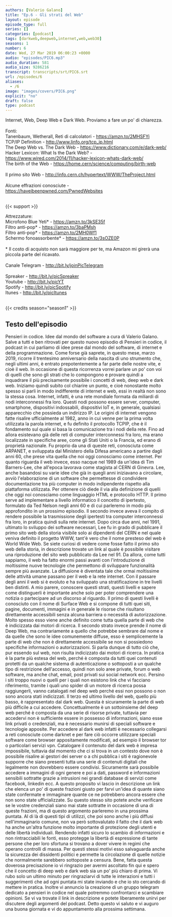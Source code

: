 ```yaml
---
authors: [Valerio Galano]
title: "Ep.6 - Gli strati del Web"
layout: episode
episode_type: full
series: []
categories: [podcast]
tags: [darkweb,deepweb,internet,web,web30]
seasons: 1
number: 6
date: Wed, 27 Mar 2019 06:00:23 +0000
audio: "episodes/PIC6.mp3"
audio_duration: 581
audio_size: 9286216
transcript: transcripts/srt/PIC6.srt
url: /episodes/6
aliases: 
  - /6
image: "images/covers/PIC6.png"
explicit: "no"
draft: false
type: podcast
---
```

Internet, Web, Deep Web e Dark Web. Proviamo a fare un po' di chiarezza.<br /><br />Fonti:<br />Tanenbaum, Wetherall, Reti di calcolatori - <a href="https://amzn.to/2MHSFYi" rel="noopener">https://amzn.to/2MHSFYi</a>  <br />TCP/IP Definition - <a href="http://www.linfo.org/tcp_ip.html" rel="noopener">http://www.linfo.org/tcp_ip.html</a> <br />The Deep Web vs. The Dark Web - <a href="https://www.dictionary.com/e/dark-web/" rel="noopener">https://www.dictionary.com/e/dark-web/</a> <br />Hacker Lexicon: What Is the Dark Web? - <a href="https://www.wired.com/2014/11/hacker-lexicon-whats-dark-web/" rel="noopener">https://www.wired.com/2014/11/hacker-lexicon-whats-dark-web/</a> <br />The birth of the Web - <a href="https://home.cern/science/computing/birth-web" rel="noopener">https://home.cern/science/computing/birth-web</a> <br /><br />Il primo sito Web - <a href="http://info.cern.ch/hypertext/WWW/TheProject.html" rel="noopener">http://info.cern.ch/hypertext/WWW/TheProject.html</a> <br /><br />Alcune effrazioni conosciute - <a href="https://haveibeenpwned.com/PwnedWebsites" rel="noopener">https://haveibeenpwned.com/PwnedWebsites</a> <br /><br />

{{< support >}}

Attrezzature:<br />Microfono Blue Yeti* - <a href="https://amzn.to/3kSE35f" rel="noopener">https://amzn.to/3kSE35f</a>  <br />Filtro anti-pop* - <a href="https://amzn.to/3baPMsh" rel="noopener">https://amzn.to/3baPMsh</a>  <br />Filtro anti-pop* - <a href="https://amzn.to/2MH0Wf1" rel="noopener">https://amzn.to/2MH0Wf1</a>  <br />Schermo fonoassorbente* - <a href="https://amzn.to/3sOZE0P" rel="noopener">https://amzn.to/3sOZE0P</a>  <br /><br />* Il costo di acquisto non sarà maggiore per te, ma Amazon mi girerà una piccola parte del ricavato. <br /><br />Canale Telegram - <a href="http://bit.ly/joinPicTelegram" rel="noopener">http://bit.ly/joinPicTelegram</a> <br /><br />Spreaker - <a href="http://bit.ly/picSpreaker" rel="noopener">http://bit.ly/picSpreaker</a> <br />Youtube - <a href="http://bit.ly/picYT" rel="noopener">http://bit.ly/picYT</a> <br />Spotify - <a href="http://bit.ly/picSpotify" rel="noopener">http://bit.ly/picSpotify</a> <br />Itunes - <a href="http://bit.ly/picItunes" rel="noopener">http://bit.ly/picItunes</a> <br /><br />

{{< credits season="season1" >}}

<!-- more -->

## Testo dell'episodio

Pensieri in codice. Idee dal mondo del software a cura di Valerio Galano.
Salve a tutti e ben ritrovati per questo nuovo episodio di Pensieri in codice,
il podcast in cui parliamo di idee prese dal mondo del software, di internet e della
programmazione. Come forse già saprete, in questo mese, marzo 2019, ricorre il trentesimo
anniversario della nascita di uno strumento che, negli ultimi anni, è entrato prepotentemente a
far parte delle nostre vite, e cioè il web. In occasione di questa ricorrenza vorrei parlare
un po' con voi di quelli che sono gli strati che lo compongono e provare quindi a inquadrare il
più precisamente possibile i concetti di web, deep web e dark web. Iniziamo quindi subito col
chiarire un punto, e cioè nonostante molto spesso si parli in modo indifferente di internet e web,
essi in realtà non sono la stessa cosa. Internet, infatti, è una rete mondiale formata da miliardi
di nodi interconnessi fra loro. Questi nodi possono essere server, computer, smartphone,
dispositivi indossabili, dispositivi IoT e, in generale, qualsiasi apparecchio che possieda un
indirizzo IP. Le origini di internet vengono fatte risalire ufficialmente al 1982, anno in cui venne
per la prima volta utilizzata la parola internet, e fu definito il protocollo TCPIP, che è il
fondamento sul quale si basa la comunicazione tra i nodi della rete. Fino ad allora esistevano
già delle reti di computer interconnessi fra loro, ma erano localizzate in specifiche aree,
come gli Stati Uniti o la Francia, ed erano di proprietà nazionale. Fu proprio da una di queste
reti, conosciuta come ARPANET, e sviluppata dal Ministero della Difesa americano a partire dagli
anni 60, che prese vita quella che noi oggi conosciamo come internet. Per quanto riguarda
il web invece, esso nacque nel 1989 da un'idea di Tim Barners-Lee, che all'epoca lavorava come
stagista al CERN di Ginevra. Lee, anche basandosi su varie idee che già in quegli anni iniziavano
a circolare, avviò l'elaborazione di un software che permettesse di condividere documentazione tra
più computer in modo indipendente rispetto alla piattaforma utilizzata. Per ottenere ciò diede
il via alla definizione di quelli che oggi noi conosciamo come linguaggio HTML e protocollo HTTP.
Il primo serve ad implementare a livello informatico il concetto di ipertesto,
formulato da Ted Nelson negli anni 60 e di cui parleremo in modo più approfondito in un prossimo
episodio. Il secondo invece aveva il compito di rendere possibile la trasmissione degli ipertesti
tra computer interconnessi fra loro, in pratica quindi sulla rete internet. Dopo circa due anni,
nel 1991, ultimato lo sviluppo dei software necessari, Lee fu in grado di pubblicare il
primo sito web della storia visibile solo ai dipendenti del CERN e nel quale veniva definito
il progetto WWW, tant'è vero che il nome presteso del web è World Wide Web. Se siete curiosi di
vedere come fosse fatto il primo sito web della storia, in descrizione trovate un link al quale
è possibile visitare una riproduzione del sito web pubblicato da Lee nel 91. Da allora, come tutti
sappiamo, il web ha fatto enormi passi avanti con l'introduzione di moltissime nuove tecnologie
che permettono di sviluppare funzionalità sempre più avanzate. La diffusione è diventata tale che
ormai moltissime delle attività umane passano per il web e la rete internet. Con il passare
degli anni il web si è evoluto e ha sviluppato una stratificazione in tre livelli ben distinti.
A mio parere, conoscere questi strati, questi livelli e sapere come distinguerli è importante
anche solo per poter comprendere una notizia o partecipare ad un discorso al riguardo. Il primo
di questi livelli è conosciuto con il nome di Surface Web e si compone di tutti quei siti,
pagine, documenti, immagini e in generale le risorse che risultano direttamente accessibili
senza alcuna barriera o necessità di autorizzazione. Molto spesso esso viene anche definito come tutta
quella parte di web che è indicizzata dai motori di ricerca. Il secondo strato invece prende il nome
di Deep Web, ma contrariamente a quello che potrebbe sembrare dal nome e da quelle che
sono le idee comunemente diffuse, esso è semplicemente la parte di web che non è
direttamente accessibile se non si possiedono specifiche informazioni o autorizzazioni. Si
parla dunque di tutto ciò che, pur essendo sul web, non risulta indicizzato dai motori di ricerca.
In pratica è la parte più estesa del web, perché è composta da tutti quei contenuti protetti da un
qualche sistema di autenticazione o sottoposti a un qualche tipo di restrizione dell'accesso,
quindi non solo aree private, forum o web software, ma anche chat, email, post privati
sui social network ecc. Persino i siti troppo nuovi o quelli per i quali non esistono link
che vi facciano riferimento, tramite i quali uno spider di un motore di ricerca possa raggiungerli,
vanno catalogati nel deep web perché essi non possono o non sono ancora stati indicizzati.
Il terzo ed ultimo livello del web, quello più basso, è rappresentato dal dark web. Questa è
sicuramente la parte di web più difficile a cui accedere. Concettualmente è un sottoinsieme del
deep web perché è composta da una serie di risorse private, tuttavia per accedervi non
è sufficiente essere in possesso di informazioni, siano esse link privati o credenziali, ma è
necessario munirsi di speciali software e tecnologie apposite. Per accedere al dark web
infatti è necessario collegarsi a reti conosciute come darknet e per fare ciò occorre utilizzare
speciali software come browser appositamente modificati, ad esempio il browser tor o
particolari servizi vpn. Catalogare il contenuto del dark web è impresa impossibile, tuttavia dal
momento che ci si trova in un contesto dove non è possibile risalire ai gestori dei server o a chi
pubblica i siti è ragionevole supporre che siano presenti tutta una serie di contenuti digitali
che legalmente non dovrebbero essere condivisi. Sicuramente sarà possibile accedere a immagini
di ogni genere e poi a dati, password e informazioni sensibili sottratte grazie a
intrusioni nei grandi database di servizi come facebook, linkedin ecc. A questo proposito vi
lascio in descrizione un link che elenca un po' di queste frazioni giusto per farvi un'idea di
quante siano state confermate e immaginare quante ce ne potrebbero ancora essere che non sono state
ufficializzate. Su questo stesso sito potete anche verificare se le vostre credenziali siano mai state
sottratte in occasione di una di queste frazioni, ma di questo argomento parleremo in una prossima
puntata. Al di là di questi tipi di utilizzi, che poi sono anche i più diffusi nell'immaginario
comune, non va però sottovalutato il fatto che il dark web ha anche un'altra funzione molto
importante di protezione degli utenti e delle libertà individuali. Rendendo infatti sicuro lo
scambio di informazioni e non rintracciabili le fonti, esso protegge la libertà di espressione
di tante persone che per loro sfortuna si trovano a dover vivere in regimi che operano controlli di
massa. Per questi stessi motivi esso salvaguarda anche la sicurezza dei dissidenti politici e
permette la circolazione di quelle notizie che normalmente sarebbero sottoposte a censura.
Bene, fatta questa doverosa precisazione io vi ringrazio per avermi ascoltato fin qui e spero
che il concetto di deep web e dark web sia un po' più chiaro di prima. Vi rubo solo un ultimo
minuto per ringraziarvi di tutte le interazioni e tutti i suggerimenti che ad ogni puntata mi
state inviando e che io sto cercando di mettere in pratica. Inoltre vi annuncio la creazione
di un gruppo telegram dedicato a pensieri in codice nel quale potremmo confrontarci e scambiare
opinioni. Se vi va trovate il link in descrizione e potete liberamente unirvi per discutere degli
argomenti del podcast. Detto questo vi saluto e vi auguro una buona giornata e vi do appuntamento
alla prossima settimana.

